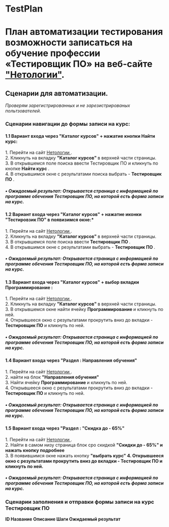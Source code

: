 # TestPlan
План автоматизации тестирования возможности записаться на обучение профессии «Тестировщик ПО» на веб-сайте ["Нетологии"](https://netology.ru/).
=======

 <h2> Сценарии для автоматизации. </h2>

*Проверям зарегистрированных и не зарезистрированых польтзователей.*



<h3> Сценарии навигации до формы записи на курс: </h3>
<h4> 1.1 Вариант входа через "Каталог курсов" + нажатие кнопки  Найти курс: </h4>  
  1. Перейти на сайт <a href="https://netology.ru"> Нетологии </a>. <br> 
  2. Кликнуть на вкладку  <strong> "Каталог курсов" </strong> в верхней части страницы. <br> 
  3. В открывшемся поле поиска ввести Тестировщик ПО и кликнуть по кнопке <strong> Hайти курс </strong>. <br> 
  4. В открывшимся окне с результатами поиска выбрать - <strong> Teстировщик ПО </strong>.  
 <h5> <span class="bold-dot">•</span> Ожидаемый результат: Открывается страница с информацией по программе обечения Тестировщик ПО, на которой есть форма записи на курс. </h5>

<h4> 1.2 Вариант входа через "Каталог курсов" + нажатие иконки "Тестировзик ПО" в появизимся окне:* </h4>
  1. Перейти на сайт <a href="https://netology.ru"> Нетологии </a>. <br>
  2. Кликнуть на вкладку <strong> "Каталог курсов" </strong> в верхней части страницы. <br>
  3. В открывшемся поле поиска ввести <strong>Тестировщик ПО </strong>. <br>
  4. В открывшимся окне с результатами  выбрать - <strong> Тестировщик ПО </strong>. <br>
<h5> <span class="bold-dot">•</span> Ожидаемый результат: Открывается страница с информацией по программе обечения Тестировщик ПО, на которой есть форма записи на курс.</h5>

<h4> 1.3 Вариант входа через "Каталог курсов" + выбор вкладки <strong> Программирование  </strong> : </h4>  
  1. Перейти на сайт <a href="https://netology.ru"> Нетологии </a>. <br> 
  2. Кликнуть на вкладку  <strong> "Каталог курсов" </strong> в верхней части страницы. <br> 
  3. В открывшемся окне найти ячейку <strong> Программирование </strong> и кликнуть по ней. <br> 
  4. Открывшееся окно с результатами прокрутить вниз до вкладки - <strong> Teстировщик ПО </strong> и кликнуть по ней.  
 <h5> <span class="bold-dot">•</span> Ожидаемый результат: Открывается страница с информацией по программе обечения Тестировщик ПО, на которой есть форма записи на курс. </h5>

<h4> 1.4 Вариант входа через <strong> "Раздел : Направления обучения" </strong> </h4>  
  1. Перейти на сайт <a href="https://netology.ru"> Нетологии </a>. <br> 
  2. найти на блок   <strong> "Направления обучения" </strong> <br> 
  3. Hайти ячейку <strong> Программирование </strong> и кликнуть по ней. <br> 
  4. Открывшееся окно с результатами прокрутить вниз до вкладки - <strong> Teстировщик ПО </strong> и кликнуть по ней.  
 <h5> <span class="bold-dot">•</span> Ожидаемый результат: Открывается страница с информацией по программе обечения Тестировщик ПО, на которой есть форма записи на курс. </h5>

<h4> 1.5 Вариант входа через <strong> "Раздел : "Скидка до - 65%" </strong> </h4>  
  1. Перейти на сайт <a href="https://netology.ru"> Нетологии </a>. <br> 
  2. Найти в самом низу страница блок сро скидкой  <strong> "Скидки до - 65%" и нажать кнопку <strong> подробнее </strong>  </strong> <br> 
  3. В появившимся окне нажать кнопку <strong> "выбрать курс"
  4. Открывшееся окно с результатами прокрутить вниз до вкладки - <strong> Teстировщик ПО </strong> и кликнуть по ней.  
 <h5> <span class="bold-dot">•</span> Ожидаемый результат: Открывается страница с информацией по программе обечения Тестировщик ПО, на которой есть форма записи на курс. </h5>

<h3> Сценарии заполнения и отправки формы записи на курс Тестировщик ПО </h3>
 <td>  ID 	    </td>   <td>    Название 	 </td>     <td>  Описание 	  </td>    <td>   Шаги       </td>      	<td> Ожидаемый результат </td>